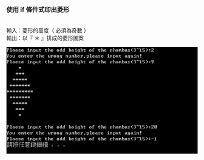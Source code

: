 ### 使用 if 條件式印出菱形
<br/>
輸入：菱形的高度（ 必須為奇數 ）
<br/>
輸出：以『 ＊ 』排成的菱形圖案
<br/>

![image](https://github.com/veryjimmy/Cpp-Programming_hw2/blob/master/ex1.png)